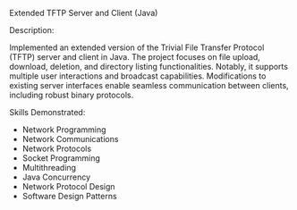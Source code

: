 Extended TFTP Server and Client (Java)

Description:

Implemented an extended version of the Trivial File Transfer Protocol (TFTP) server and client in Java.
The project focuses on file upload, download, deletion, and directory listing functionalities.
Notably, it supports multiple user interactions and broadcast capabilities.
Modifications to existing server interfaces enable seamless communication between clients, including robust binary protocols.

Skills Demonstrated:

- Network Programming
- Network Communications
- Network Protocols
- Socket Programming
- Multithreading
- Java Concurrency
- Network Protocol Design
- Software Design Patterns
